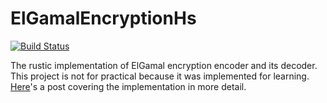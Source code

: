 # ElGamalEncryptionHs

[![Build Status](https://travis-ci.org/falgon/ElgamalEncryptionHs.svg?branch=master)](https://travis-ci.org/falgon/ElgamalEncryptionHs)

The rustic implementation of ElGamal encryption encoder and its decoder. 
This project is not for practical because it was implemented for learning. [Here](https://falgon.github.io/roki.log/posts/2018/%207/13/elgamalEncryption/)'s a post covering the implementation in more detail.

